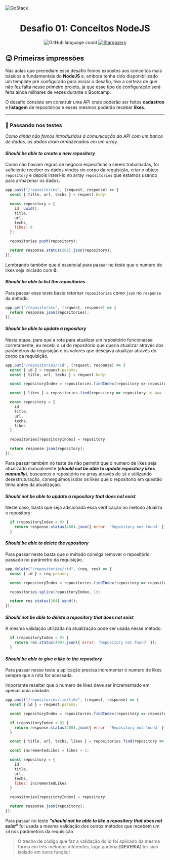 <img alt="GoStack" src="https://i.imgur.com/2l1FtY3.png" />

<h1 align="center">
  Desafio 01: Conceitos NodeJS
</h1>

<p align="center">
  <img alt="GitHub language count" src="https://img.shields.io/github/languages/count/wltjunior92/desafio-conceitos-nodejs?color=%2304D361">

  <a href="https://github.com/wltjunior92/desafio-conceitos-nodejs/stargazers">
    <img alt="Stargazers" src="https://img.shields.io/github/stars/wltjunior92/desafio-conceitos-nodejs?style=social">
  </a>
</p>

## 😉 Primeiras impressões

Nas aulas que precediam esse desafio fomos expostos aos conceitos mais básicos e fundamentais do <strong>NodeJS</strong> e, embora tenha sido disponibilizado um template pré configurado para iniciar o desafio, tive a certeza de que não fez falta nesse primeiro projeto, já que esse tipo de configuração será feita ainda milhares de vezes durante o Bootcamp.

O desafio consiste em construir uma API onde poderão ser feitos **cadastros** e **listagem** de repositórios e esses mesmos poderão receber **likes**.

---

### 🧩 Passando nos testes

*Como ainda não fomos introduzidos à comunicação da API com um banco de dados, os dados eram armazenados em um array.*

#### *Should be able to create a new repository*

Como não haviam regras de negócio específicas a serem trabalhadas, foi suficiente receber os dados vindos do corpo da requisição, criar o objeto `repository` e depois inserí-lo  no array `repositories` que estamos usando para armazenar os dados.

```js
app.post("/repositories", (request, response) => {
  const { title, url, techs } = request.body;

  const repository = {
    id: uuid(),
    title,
    url,
    techs,
    likes: 0
  };

  repositories.push(repository);

  return response.status(201).json(repository);
});
```

Lembrando também que é essencial para passar no teste que o numero de likes seja iniciado com **0**.

#### *Should be able to list the repositories*

Para passar esse teste basta retornar `repositories` como `json` no `response` da método.

```js
app.get("/repositories", (request, response) => {
  return response.json(repositories);
});
```
#### *Should be able to update a repository*

Nesta etapa, para que a rota para atualizar um repositório funcionasse corretamente, eu recebi o `id` do repositório que queria atualizar através dos parâmetros da requisição e os valores que desejava atualizar através do corpo da requisição.

```js
app.put("/repositories/:id", (request, response) => {
  const { id } = request.params;
  const { title, url, techs } = request.body;

  const repositoryIndex = repositories.findIndex(repository => repository.id === id);

  const { likes } = repositories.find(repository => repository.id === id);

  const repository = {
    id,
    title,
    url,
    techs,
    likes
  }

  repositories[repositoryIndex] = repository;

  return response.json(repository);
});
```

Para passar também no teste de não permitir que o numero de likes seja atualizado manualmente (***should not be able to update repository likes manually***), buscamos o repositório no array através do `id` e utilizando desestruturação, conseguimos isolar os likes que o repositorio em questão tinha antes da atualização.

#### *Should not be able to update a repository that does not exist*

Neste caso, basta que seja adicionada essa verificação no metodo atualiza o repository:

```js
  if (repositoryIndex < 0) {
    return response.status(400).json({ error: 'Repository not found' });
  }
```

#### *Should be able to delete the repository*

Para passar neste basta que o método consiga remover o repositório passado no parâmetro da requisição.

```js
app.delete("/repositories/:id", (req, res) => {
  const { id } = req.params;

  const repositoryIndex = repositories.findIndex(repository => repository.id === id);

  repositories.splice(repositoryIndex, 1);

  return res.status(204).send();
});
```

#### *Should not be able to delete a repository that does not exist*

A mesma validação utilizada na atualização pode ser usada nesse método:

```js
  if (repositoryIndex < 0) {
    return res.status(400).json({ error: 'Repository not found' });
  }
```

#### *Should be able to give a like to the repository*

Para passar nesse teste a aplicação precisa incrementar o numero de likes sempre que a rota for acessada.

Importante resaltar que o numero de likes deve ser incrementado em apenas uma unidade.

```js
app.post("/repositories/:id/like", (request, response) => {
  const { id } = request.params;

  const repositoryIndex = repositories.findIndex(repository => repository.id === id);

  if (repositoryIndex < 0) {
    return response.status(400).json({ error: 'Repository not found' });
  }

  const { title, url, techs, likes } = repositories.find(repository => repository.id === id);

  const incrementedLikes = likes + 1;

  const repository = {
    id,
    title,
    url,
    techs,
    likes: incrementedLikes
  }

  repositories[repositoryIndex] = repository;

  return response.json(repository);
});
```

Para passar no teste ***"should not be able to like a repository that does not exist"*** foi usada a mesma validação dos outros métodos que recebem um `id` nos parâmetros da requisição

<blockquote>O trecho de código que faz a validação do id foi aplicado da mesma forma em três métodos diferentes, logo poderia (<strong>DEVERIA</strong>) ter sido isolado em outra função!</blockquote>